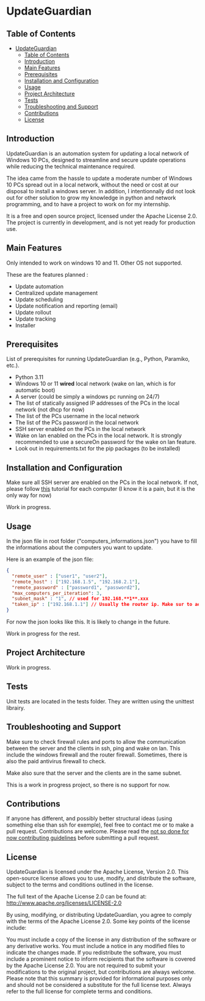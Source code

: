 # UpdateGuardian

## Table of Contents

- [UpdateGuardian](#updateguardian)
  - [Table of Contents](#table-of-contents)
  - [Introduction](#introduction)
  - [Main Features](#main-features)
  - [Prerequisites](#prerequisites)
  - [Installation and Configuration](#installation-and-configuration)
  - [Usage](#usage)
  - [Project Architecture](#project-architecture)
  - [Tests](#tests)
  - [Troubleshooting and Support](#troubleshooting-and-support)
  - [Contributions](#contributions)
  - [License](#license)

## Introduction

UpdateGuardian is an automation system for updating a local network of Windows 10 PCs, designed to streamline and secure update operations while reducing the technical maintenance required.

The idea came from the hassle to update a moderate number of Windows 10 PCs spread out in a local network, without the need or cost at our disposal to install a windows server. In addition, I intentionnally did not look out for other solution to grow my knowledge in python and network programming, and to have a project to work on for my internship.

It is a free and open source project, licensed under the Apache License 2.0.
The project is currently in development, and is not yet ready for production use.

## Main Features

Only intended to work on windows 10 and 11. Other OS not supported.

These are the features planned :

- Update automation
- Centralized update management
- Update scheduling
- Update notification and reporting (email)
- Update rollout
- Update tracking
- Installer

## Prerequisites

List of prerequisites for running UpdateGuardian (e.g., Python, Paramiko, etc.).

- Python 3.11
- Windows 10 or 11 **wired** local network (wake on lan, which is for automatic boot)
- A server (could be simply a windows pc running on 24/7)
- The list of statically assigned IP addresses of the PCs in the local network (not dhcp for now)
- The list of the PCs username in the local network
- The list of the PCs password in the local network
- SSH server enabled on the PCs in the local network
- Wake on lan enabled on the PCs in the local network. It is strongly recommended to use a secureOn password for the wake on lan feature.
- Look out in requirements.txt for the pip packages (to be installed)

## Installation and Configuration

Make sure all SSH server are enabled on the PCs in the local network.
If not, please follow [this](https://learn.microsoft.com/en-us/windows-server/administration/openssh/openssh_install_firstuse?source=recommendations&tabs=powershell) tutorial for each computer (I know it is a pain, but it is the only way for now)

Work in progress.

## Usage

In the json file in root folder ("computers_informations.json") you have to fill the informations about the computers you want to update.

Here is an example of the json file:

```json
{
  "remote_user" : ["user1", "user2"],
  "remote_host" : ["192.168.1.5", "192.168.2.1"],
  "remote_password" : ["password1", "password2"],
  "max_computers_per_iteration": 3,
  "subnet_mask" : "1", // used for 192.168.**1**.xxx
  "taken_ip" : ["192.168.1.1"] // Usually the router ip. Make sur to add the server ip if it is in the same subnet
}
```

For now the json looks like this. It is likely to change in the future.

Work in progress for the rest.

## Project Architecture

Work in progress.

## Tests

Unit tests are located in the tests folder. They are written using the unittest librairy.

## Troubleshooting and Support

Make sure to check firewall rules and ports to allow the communication between the server and the clients in ssh, ping and wake on lan. This include the windows firewall and the router firewall. Sometimes, there is also the paid antivirus firewall to check.

Make also sure that the server and the clients are in the same subnet.

This is a work in progress project, so there is no support for now.

## Contributions

If anyone has different, and possibly better structural ideas (using something else than ssh for exemple), feel free to contact me or to make a pull request.
Contributions are welcome. Please read the [not so done for now contributing guidelines](CONTRIBUTING.md) before submitting a pull request.

## License

UpdateGuardian is licensed under the Apache License, Version 2.0. This open-source license allows you to use, modify, and distribute the software, subject to the terms and conditions outlined in the license.

The full text of the Apache License 2.0 can be found at: http://www.apache.org/licenses/LICENSE-2.0

By using, modifying, or distributing UpdateGuardian, you agree to comply with the terms of the Apache License 2.0. Some key points of the license include:

You must include a copy of the license in any distribution of the software or any derivative works.
You must include a notice in any modified files to indicate the changes made.
If you redistribute the software, you must include a prominent notice to inform recipients that the software is covered by the Apache License 2.0.
You are not required to submit your modifications to the original project, but contributions are always welcome.
Please note that this summary is provided for informational purposes only and should not be considered a substitute for the full license text. Always refer to the full license for complete terms and conditions.
